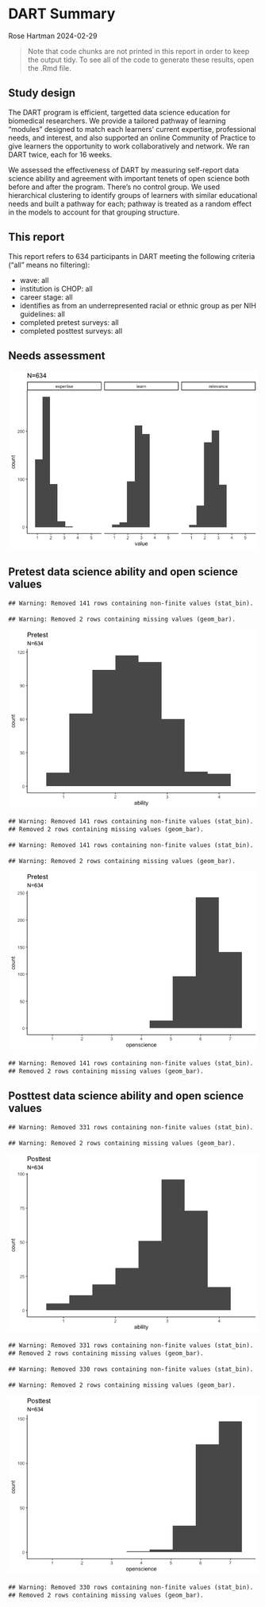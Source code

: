 DART Summary
================
Rose Hartman
2024-02-29

> Note that code chunks are not printed in this report in order to keep
> the output tidy. To see all of the code to generate these results,
> open the .Rmd file.

## Study design

The DART program is efficient, targetted data science education for
biomedical researchers. We provide a tailored pathway of learning
“modules” designed to match each learners’ current expertise,
professional needs, and interest, and also supported an online Community
of Practice to give learners the opportunity to work collaboratively and
network. We ran DART twice, each for 16 weeks.

We assessed the effectiveness of DART by measuring self-report data
science ability and agreement with important tenets of open science both
before and after the program. There’s no control group. We used
hierarchical clustering to identify groups of learners with similar
educational needs and built a pathway for each; pathway is treated as a
random effect in the models to account for that grouping structure.

## This report

This report refers to 634 participants in DART meeting the following
criteria (“all” means no filtering):

- wave: all
- institution is CHOP: all
- career stage: all
- identifies as from an underrepresented racial or ethnic group as per
  NIH guidelines: all
- completed pretest surveys: all
- completed posttest surveys: all

## Needs assessment

![](dart_tldr_files/figure-gfm/unnamed-chunk-2-1.png)<!-- -->

## Pretest data science ability and open science values

    ## Warning: Removed 141 rows containing non-finite values (stat_bin).

    ## Warning: Removed 2 rows containing missing values (geom_bar).

![](dart_tldr_files/figure-gfm/unnamed-chunk-4-1.png)<!-- -->

    ## Warning: Removed 141 rows containing non-finite values (stat_bin).
    ## Removed 2 rows containing missing values (geom_bar).

    ## Warning: Removed 141 rows containing non-finite values (stat_bin).

    ## Warning: Removed 2 rows containing missing values (geom_bar).

![](dart_tldr_files/figure-gfm/unnamed-chunk-4-2.png)<!-- -->

    ## Warning: Removed 141 rows containing non-finite values (stat_bin).
    ## Removed 2 rows containing missing values (geom_bar).

## Posttest data science ability and open science values

    ## Warning: Removed 331 rows containing non-finite values (stat_bin).

    ## Warning: Removed 2 rows containing missing values (geom_bar).

![](dart_tldr_files/figure-gfm/unnamed-chunk-5-1.png)<!-- -->

    ## Warning: Removed 331 rows containing non-finite values (stat_bin).
    ## Removed 2 rows containing missing values (geom_bar).

    ## Warning: Removed 330 rows containing non-finite values (stat_bin).

    ## Warning: Removed 2 rows containing missing values (geom_bar).

![](dart_tldr_files/figure-gfm/unnamed-chunk-5-2.png)<!-- -->

    ## Warning: Removed 330 rows containing non-finite values (stat_bin).
    ## Removed 2 rows containing missing values (geom_bar).
